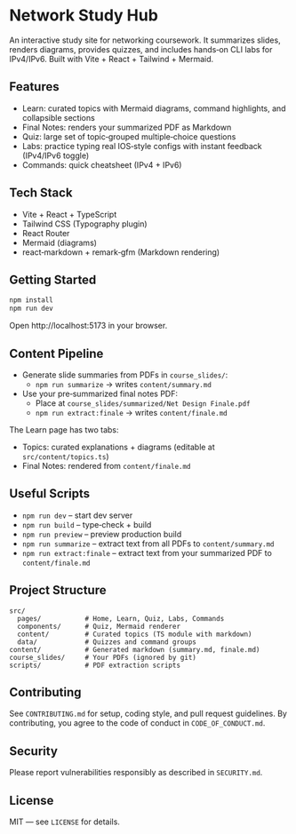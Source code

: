 # Network Study Hub

An interactive study site for networking coursework. It summarizes slides, renders diagrams, provides quizzes, and includes hands‑on CLI labs for IPv4/IPv6. Built with Vite + React + Tailwind + Mermaid.

## Features

- Learn: curated topics with Mermaid diagrams, command highlights, and collapsible sections
- Final Notes: renders your summarized PDF as Markdown
- Quiz: large set of topic‑grouped multiple‑choice questions
- Labs: practice typing real IOS‑style configs with instant feedback (IPv4/IPv6 toggle)
- Commands: quick cheatsheet (IPv4 + IPv6)

## Tech Stack

- Vite + React + TypeScript
- Tailwind CSS (Typography plugin)
- React Router
- Mermaid (diagrams)
- react‑markdown + remark‑gfm (Markdown rendering)

## Getting Started

```bash
npm install
npm run dev
```

Open http://localhost:5173 in your browser.

## Content Pipeline

- Generate slide summaries from PDFs in `course_slides/`:
  - `npm run summarize` → writes `content/summary.md`
- Use your pre‑summarized final notes PDF:
  - Place at `course_slides/summarized/Net Design Finale.pdf`
  - `npm run extract:finale` → writes `content/finale.md`

The Learn page has two tabs:
- Topics: curated explanations + diagrams (editable at `src/content/topics.ts`)
- Final Notes: rendered from `content/finale.md`

## Useful Scripts

- `npm run dev` – start dev server
- `npm run build` – type‑check + build
- `npm run preview` – preview production build
- `npm run summarize` – extract text from all PDFs to `content/summary.md`
- `npm run extract:finale` – extract text from your summarized PDF to `content/finale.md`

## Project Structure

```
src/
  pages/           # Home, Learn, Quiz, Labs, Commands
  components/      # Quiz, Mermaid renderer
  content/         # Curated topics (TS module with markdown)
  data/            # Quizzes and command groups
content/           # Generated markdown (summary.md, finale.md)
course_slides/     # Your PDFs (ignored by git)
scripts/           # PDF extraction scripts
```

## Contributing

See `CONTRIBUTING.md` for setup, coding style, and pull request guidelines. By contributing, you agree to the code of conduct in `CODE_OF_CONDUCT.md`.

## Security

Please report vulnerabilities responsibly as described in `SECURITY.md`.

## License

MIT — see `LICENSE` for details.

